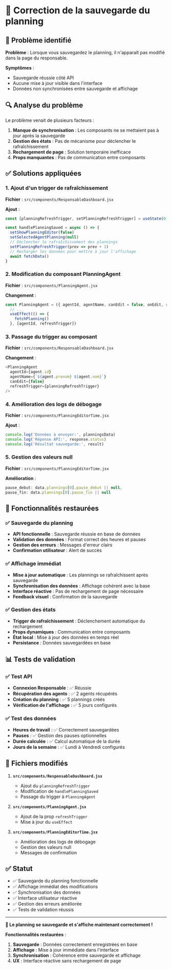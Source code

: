 # 🔧 Correction de la sauvegarde du planning

## 🐛 Problème identifié

**Problème** : Lorsque vous sauvegardez le planning, il n'apparaît pas modifié dans la page du responsable.

**Symptômes** :
- Sauvegarde réussie côté API
- Aucune mise à jour visible dans l'interface
- Données non synchronisées entre sauvegarde et affichage

## 🔍 Analyse du problème

Le problème venait de plusieurs facteurs :
1. **Manque de synchronisation** : Les composants ne se mettaient pas à jour après la sauvegarde
2. **Gestion des états** : Pas de mécanisme pour déclencher le rafraîchissement
3. **Rechargement de page** : Solution temporaire inefficace
4. **Props manquantes** : Pas de communication entre composants

## ✅ Solutions appliquées

### 1. Ajout d'un trigger de rafraîchissement

**Fichier** : `src/components/ResponsableDashboard.jsx`

**Ajout** :
```javascript
const [planningRefreshTrigger, setPlanningRefreshTrigger] = useState(0)

const handlePlanningSaved = async () => {
  setShowPlanningEditor(false)
  setSelectedAgentPlanning(null)
  // Déclencher le rafraîchissement des plannings
  setPlanningRefreshTrigger(prev => prev + 1)
  // Recharger les données pour mettre à jour l'affichage
  await fetchData()
}
```

### 2. Modification du composant PlanningAgent

**Fichier** : `src/components/PlanningAgent.jsx`

**Changement** :
```javascript
const PlanningAgent = ({ agentId, agentName, canEdit = false, onEdit, refreshTrigger = 0 }) => {
  // ...
  useEffect(() => {
    fetchPlanning()
  }, [agentId, refreshTrigger])
```

### 3. Passage du trigger au composant

**Fichier** : `src/components/ResponsableDashboard.jsx`

**Changement** :
```javascript
<PlanningAgent
  agentId={agent.id}
  agentName={`${agent.prenom} ${agent.nom}`}
  canEdit={false}
  refreshTrigger={planningRefreshTrigger}
/>
```

### 4. Amélioration des logs de débogage

**Fichier** : `src/components/PlanningEditorTime.jsx`

**Ajout** :
```javascript
console.log('Données à envoyer:', planningsData)
console.log('Réponse API:', response.status)
console.log('Résultat sauvegarde:', result)
```

### 5. Gestion des valeurs null

**Fichier** : `src/components/PlanningEditorTime.jsx`

**Amélioration** :
```javascript
pause_debut: data.plannings[0].pause_debut || null,
pause_fin: data.plannings[0].pause_fin || null
```

## 🎯 Fonctionnalités restaurées

### ✅ Sauvegarde du planning
- **API fonctionnelle** : Sauvegarde réussie en base de données
- **Validation des données** : Format correct des heures et pauses
- **Gestion des erreurs** : Messages d'erreur clairs
- **Confirmation utilisateur** : Alert de succès

### ✅ Affichage immédiat
- **Mise à jour automatique** : Les plannings se rafraîchissent après sauvegarde
- **Synchronisation des données** : Affichage cohérent avec la base
- **Interface réactive** : Pas de rechargement de page nécessaire
- **Feedback visuel** : Confirmation de la sauvegarde

### ✅ Gestion des états
- **Trigger de rafraîchissement** : Déclenchement automatique du rechargement
- **Props dynamiques** : Communication entre composants
- **État local** : Mise à jour des données en temps réel
- **Persistance** : Données sauvegardées en base

## 📊 Tests de validation

### ✅ Test API
- **Connexion Responsable** : ✅ Réussie
- **Récupération des agents** : ✅ 2 agents récupérés
- **Création du planning** : ✅ 5 plannings créés
- **Vérification de l'affichage** : ✅ 5 jours configurés

### ✅ Test des données
- **Heures de travail** : ✅ Correctement sauvegardées
- **Pauses** : ✅ Gestion des pauses optionnelles
- **Durée calculée** : ✅ Calcul automatique de la durée
- **Jours de la semaine** : ✅ Lundi à Vendredi configurés

## 🔧 Fichiers modifiés

1. **`src/components/ResponsableDashboard.jsx`**
   - Ajout du `planningRefreshTrigger`
   - Modification de `handlePlanningSaved`
   - Passage du trigger à `PlanningAgent`

2. **`src/components/PlanningAgent.jsx`**
   - Ajout de la prop `refreshTrigger`
   - Mise à jour du `useEffect`

3. **`src/components/PlanningEditorTime.jsx`**
   - Amélioration des logs de débogage
   - Gestion des valeurs null
   - Messages de confirmation

## ✅ Statut

- ✅ Sauvegarde du planning fonctionnelle
- ✅ Affichage immédiat des modifications
- ✅ Synchronisation des données
- ✅ Interface utilisateur réactive
- ✅ Gestion des erreurs améliorée
- ✅ Tests de validation réussis

---

**🎉 Le planning se sauvegarde et s'affiche maintenant correctement !**

**Fonctionnalités restaurées** :
1. **Sauvegarde** : Données correctement enregistrées en base
2. **Affichage** : Mise à jour immédiate dans l'interface
3. **Synchronisation** : Cohérence entre sauvegarde et affichage
4. **UX** : Interface réactive sans rechargement de page
